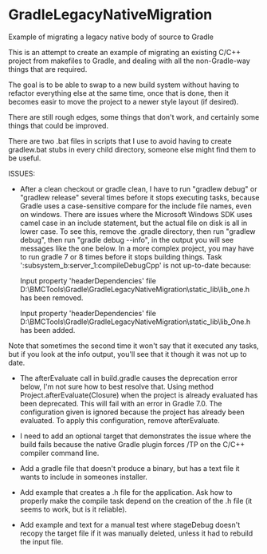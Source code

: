 # GradleLegacyNativeMigration
 Example of migrating a legacy native body of source to Gradle

This is an attempt to create an example of migrating an existing C/C++ project from makefiles to Gradle, and dealing with all the non-Gradle-way things that are required.

The goal is to be able to swap to a new build system without having to refactor everything else at the same time, once that is done, then it becomes easir to move the project to a newer style layout (if desired).

There are still rough edges, some things that don't work, and certainly some things that could be improved.

There are two .bat files in scripts that I use to avoid having to create gradlew.bat stubs in every child directory, someone else might find them to be useful.

ISSUES:

* After a clean checkout or gradle clean, I have to run "gradlew debug" or "gradlew release" several times before it stops executing tasks, because Gradle
uses a case-sensitive compare for the include file names, even on windows.
There are issues where the Microsoft Windows SDK uses camel case in an include statement, but the actual file on disk is all in lower case.
To see this, remove the .gradle directory, then run "gradlew debug", then run "gradle debug --info", in the output you will see messages like the one below. In a more complex project, you may have to run gradle 7 or 8 times before it stops building things.
Task ':subsystem_b:server_1:compileDebugCpp' is not up-to-date because:
  Input property 'headerDependencies' file D:\BMCTools\Gradle\GradleLegacyNativeMigration\static_lib\lib_one.h has been removed.
  Input property 'headerDependencies' file D:\BMCTools\Gradle\GradleLegacyNativeMigration\static_lib\lib_One.h has been added.
Note that sometimes the second time it won't say that it executed any tasks, but if you look at the info output, you'll see that it though it was not up to date.

* The afterEvaluate call in build.gradle causes the deprecation error below, I'm not sure how to best resolve that.
Using method Project.afterEvaluate(Closure) when the project is already evaluated has been deprecated. This will fail with an error in Gradle 7.0. The configuration given is ignored because the project has already been evaluated. To apply this configuration, remove afterEvaluate.

* I need to add an optional target that demonstrates the issue where the build fails because the native Gradle plugin forces /TP on the C/C++ compiler command line.

* Add a gradle file that doesn't produce a binary, but has a text file it wants to include in someones installer.

* Add example that creates a .h file for the application. Ask how to properly make the compile task depend on the creation of the .h file (it seems to work, but is it reliable).

* Add example and text for a manual test where stageDebug doesn't recopy the target file if it was manually deleted, unless it had to rebuild the input file.

